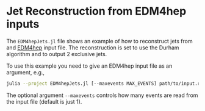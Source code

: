 # Jet Reconstruction from EDM4hep inputs

The `EDM4hepJets.jl` file shows an example of how to reconstruct jets from and
[EDM4hep](https://edm4hep.web.cern.ch) input file. The reconstruction is set to
use the Durham algorithm and to output 2 exclusive jets.

To use this example you need to give an EDM4hep input file as an argument, e.g.,

```sh
julia --project EDM4hepJets.jl [--maxevents MAX_EVENTS] path/to/input.root
```

The optional argument `--maxevents` controls how many events are read from the
input file (default is just 1).
